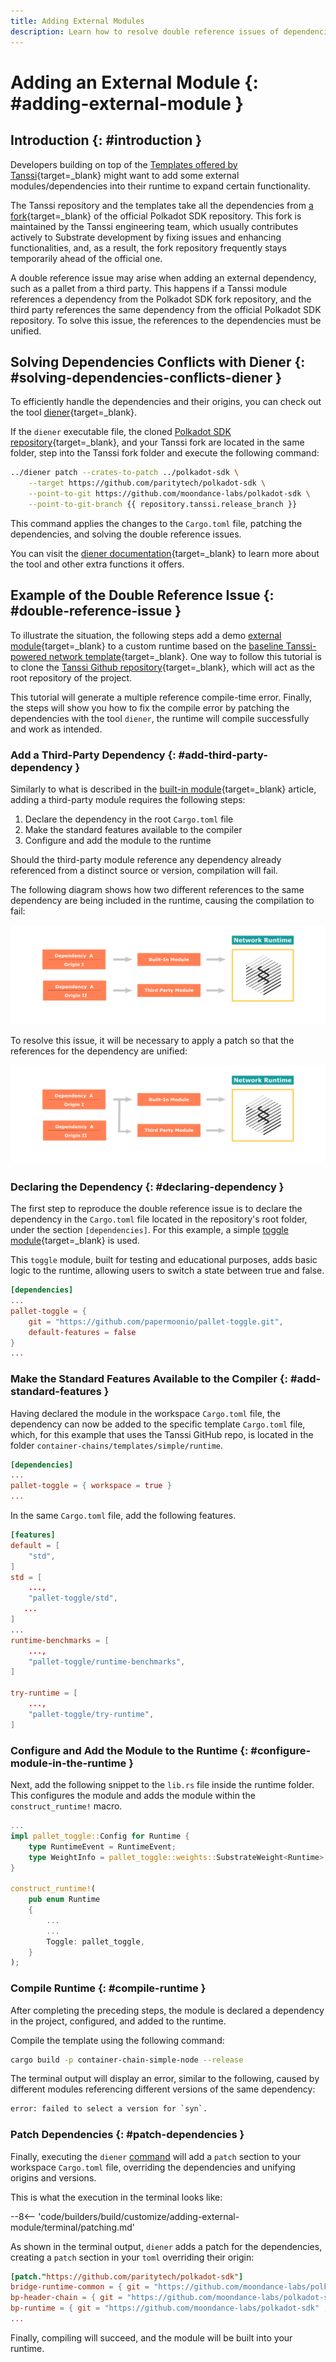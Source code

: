 ```yaml
---
title: Adding External Modules
description: Learn how to resolve double reference issues of dependencies when customizing your Tanssi-powered network template with a Rust-based tool called Diener.
---
```


# Adding an External Module {: #adding-external-module }

## Introduction {: #introduction }

Developers building on top of the [Templates offered by Tanssi](/builders/build/templates/){target=\_blank} might want to add some external modules/dependencies into their runtime to expand certain functionality.

The Tanssi repository and the templates take all the dependencies from [a fork](https://github.com/moondance-labs/polkadot-sdk){target=\_blank} of the official Polkadot SDK repository. This fork is maintained by the Tanssi engineering team, which usually contributes actively to Substrate development by fixing issues and enhancing functionalities, and, as a result, the fork repository frequently stays temporarily ahead of the official one.

A double reference issue may arise when adding an external dependency, such as a pallet from a third party. This happens if a Tanssi module references a dependency from the Polkadot SDK fork repository, and the third party references the same dependency from the official Polkadot SDK repository. To solve this issue, the references to the dependencies must be unified.

## Solving Dependencies Conflicts with Diener {: #solving-dependencies-conflicts-diener }

To efficiently handle the dependencies and their origins, you can check out the tool [diener](https://github.com/paritytech/diener){target=\_blank}.

If the `diener` executable file, the cloned [Polkadot SDK repository](https://github.com/paritytech/polkadot-sdk){target=\_blank}, and your Tanssi fork are located in the same folder, step into the Tanssi fork folder and execute the following command:

```bash
../diener patch --crates-to-patch ../polkadot-sdk \
    --target https://github.com/paritytech/polkadot-sdk \
    --point-to-git https://github.com/moondance-labs/polkadot-sdk \
    --point-to-git-branch {{ repository.tanssi.release_branch }}
```

This command applies the changes to the `Cargo.toml` file, patching the dependencies, and solving the double reference issues.

You can visit the [diener documentation](https://docs.rs/crate/diener/latest){target=\_blank} to learn more about the tool and other extra functions it offers.

## Example of the Double Reference Issue {: #double-reference-issue }

To illustrate the situation, the following steps add a demo [external module](https://github.com/papermoonio/pallet-toggle.git){target=\_blank} to a custom runtime based on the [baseline Tanssi-powered network template](/builders/build/templates/substrate/){target=\_blank}. One way to follow this tutorial is to clone the [Tanssi Github repository](https://github.com/moondance-labs/tanssi){target=\_blank}, which will act as the root repository of the project.

This tutorial will generate a multiple reference compile-time error. Finally, the steps will show you how to fix the compile error by patching the dependencies with the tool `diener`, the runtime will compile successfully and work as intended.

### Add a Third-Party Dependency {: #add-third-party-dependency }

Similarly to what is described in the [built-in module](/builders/build/customize/adding-built-in-module/#adding-a-built-in-module-to-runtime){target=\_blank} article, adding a third-party module requires the following steps:

1. Declare the dependency in the root `Cargo.toml` file
2. Make the standard features available to the compiler
3. Configure and add the module to the runtime

Should the third-party module reference any dependency already referenced from a distinct source or version, compilation will fail.

The following diagram shows how two different references to the same dependency are being included in the runtime, causing the compilation to fail:

![Double reference](/images/builders/build/external-module/external-module-1.webp)

To resolve this issue, it will be necessary to apply a patch so that the references for the dependency are unified:

![Patched reference](/images/builders/build/external-module/external-module-2.webp)

### Declaring the Dependency {: #declaring-dependency }

The first step to reproduce the double reference issue is to declare the dependency in the `Cargo.toml` file located in the repository's root folder, under the section `[dependencies]`. For this example, a simple [toggle module](https://github.com/papermoonio/pallet-toggle.git){target=\_blank} is used.

This `toggle` module, built for testing and educational purposes, adds basic logic to the runtime, allowing users to switch a state between true and false.

```toml
[dependencies]
...
pallet-toggle = { 
    git = "https://github.com/papermoonio/pallet-toggle.git", 
    default-features = false 
}
...
```

### Make the Standard Features Available to the Compiler {: #add-standard-features }

Having declared the module in the workspace `Cargo.toml` file, the dependency can now be added to the specific template `Cargo.toml` file, which, for this example that uses the Tanssi GitHub repo, is located in the folder `container-chains/templates/simple/runtime`.

```toml
[dependencies]
...
pallet-toggle = { workspace = true }
...
```

In the same `Cargo.toml` file, add the following features.

```toml
[features]
default = [
	"std",
]
std = [
	...,
	"pallet-toggle/std",
   ...
]
...
runtime-benchmarks = [
	...,
	"pallet-toggle/runtime-benchmarks",
]

try-runtime = [
	...,
	"pallet-toggle/try-runtime",
]
```

### Configure and Add the Module to the Runtime {: #configure-module-in-the-runtime }

Next, add the following snippet to the `lib.rs` file inside the runtime folder. This configures the module and adds the module within the `construct_runtime!` macro.

```rust
...
impl pallet_toggle::Config for Runtime {
    type RuntimeEvent = RuntimeEvent;
    type WeightInfo = pallet_toggle::weights::SubstrateWeight<Runtime>;
}

construct_runtime!(
    pub enum Runtime
    {
        ...
        ...
        Toggle: pallet_toggle,
    }
);
```

### Compile Runtime {: #compile-runtime }

After completing the preceding steps, the module is declared a dependency in the project, configured, and added to the runtime.

Compile the template using the following command:

```bash
cargo build -p container-chain-simple-node --release
```

The terminal output will display an error, similar to the following, caused by different modules referencing different versions of the same dependency:

```bash
error: failed to select a version for `syn`.
```

### Patch Dependencies {: #patch-dependencies }

Finally, executing the `diener` [command](#solving-dependencies-conflicts-diener) will add a `patch` section to your workspace `Cargo.toml` file, overriding the dependencies and unifying origins and versions.

This is what the execution in the terminal looks like:

--8<-- 'code/builders/build/customize/adding-external-module/terminal/patching.md'

As shown in the terminal output, `diener` adds a patch for the dependencies, creating a `patch` section in your `toml` overriding their origin:

```toml
[patch."https://github.com/paritytech/polkadot-sdk"]
bridge-runtime-common = { git = "https://github.com/moondance-labs/polkadot-sdk" , branch = "tanssi-polkadot-v1.3.0" }
bp-header-chain = { git = "https://github.com/moondance-labs/polkadot-sdk" , branch = "tanssi-polkadot-v1.3.0" }
bp-runtime = { git = "https://github.com/moondance-labs/polkadot-sdk" , branch = "tanssi-polkadot-v1.3.0" }
...
```

Finally, compiling will succeed, and the module will be built into your runtime.